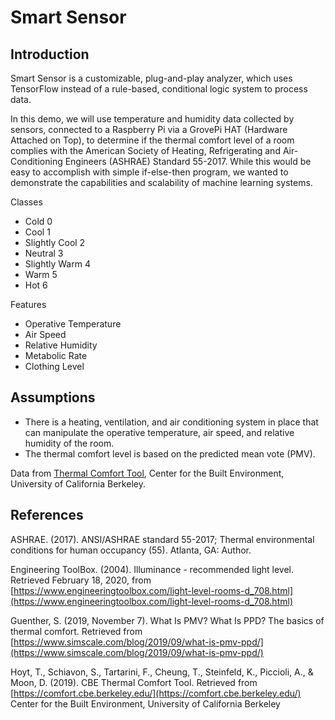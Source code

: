 # Smart Sensor

## Introduction

Smart Sensor is a customizable, plug-and-play analyzer, which uses TensorFlow instead of a rule-based, conditional logic system to process data.

In this demo, we will use temperature and humidity data collected by sensors, connected to a Raspberry Pi via a GrovePi HAT (Hardware Attached on Top), to determine if the thermal comfort level of a room complies with the American Society of Heating, Refrigerating and Air-Conditioning Engineers (ASHRAE) Standard 55-2017. While this would be easy to accomplish with simple if-else-then program, we wanted to demonstrate the capabilities and scalability of machine learning systems.

Classes

- Cold 0
- Cool 1
- Slightly Cool 2
- Neutral 3
- Slightly Warm 4
- Warm 5
- Hot 6

Features

- Operative Temperature
- Air Speed
- Relative Humidity
- Metabolic Rate
- Clothing Level

## Assumptions

- There is a heating, ventilation, and air conditioning system in place that can manipulate the operative temperature, air speed, and relative humidity of the room.
- The thermal comfort level is based on the predicted mean vote (PMV).

Data from [Thermal Comfort Tool](https://comfort.cbe.berkeley.edu/), Center for the Built Environment, University of California Berkeley.

## References

ASHRAE. (2017). ANSI/ASHRAE standard 55-2017; Thermal environmental conditions for human occupancy (55). Atlanta, GA: Author.

Engineering ToolBox. (2004). Illuminance - recommended light level. Retrieved February 18, 2020, from [https://www.engineeringtoolbox.com/light-level-rooms-d_708.html](https://www.engineeringtoolbox.com/light-level-rooms-d_708.html)

Guenther, S. (2019, November 7). What Is PMV? What Is PPD? The basics of thermal comfort. Retrieved from [https://www.simscale.com/blog/2019/09/what-is-pmv-ppd/](https://www.simscale.com/blog/2019/09/what-is-pmv-ppd/)

Hoyt, T., Schiavon, S., Tartarini, F., Cheung, T., Steinfeld, K., Piccioli, A., & Moon, D. (2019). CBE Thermal Comfort Tool. Retrieved from [https://comfort.cbe.berkeley.edu/](https://comfort.cbe.berkeley.edu/)
Center for the Built Environment, University of California Berkeley